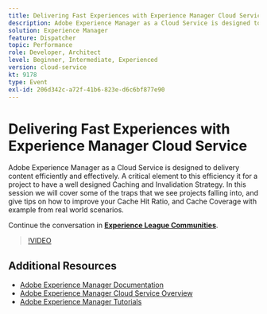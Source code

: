 ```yaml
---
title: Delivering Fast Experiences with Experience Manager Cloud Service
description: Adobe Experience Manager as a Cloud Service is designed to delivery content efficiently and effectively. A critical element to this efficiency it for a project to have a well designed Caching and Invalidation Strategy. In this session we will cover some of the traps that we see projects falling into, and give tips on how to improve your Cache Hit Ratio, and Cache Coverage with example from real world scenarios.
solution: Experience Manager
feature: Dispatcher
topic: Performance
role: Developer, Architect
level: Beginner, Intermediate, Experienced
version: cloud-service
kt: 9178
type: Event
exl-id: 206d342c-a72f-41b6-823e-d6c6bf877e90
---
```

# Delivering Fast Experiences with Experience Manager Cloud Service

Adobe Experience Manager as a Cloud Service is designed to delivery content efficiently and effectively. A critical element to this efficiency it for a project to have a well designed Caching and Invalidation Strategy. In this session we will cover some of the traps that we see projects falling into, and give tips on how to improve your Cache Hit Ratio, and Cache Coverage with example from real world scenarios.

Continue the conversation in **[Experience League Communities](https://adobe.ly/3CUkzoB)**.

>[!VIDEO](https://video.tv.adobe.com/v/337846/?quality=12&learn=on&hidetitle=true)

## Additional Resources

- [Adobe Experience Manager Documentation](https://experienceleague.adobe.com/docs/experience-manager-cloud-service.html)
- [Adobe Experience Manager Cloud Service Overview](https://experienceleague.adobe.com/docs/experience-manager-cloud-service/overview/home.html)
- [Adobe Experience Manager Tutorials](https://experienceleague.adobe.com/docs/experience-manager-tutorials.html)
